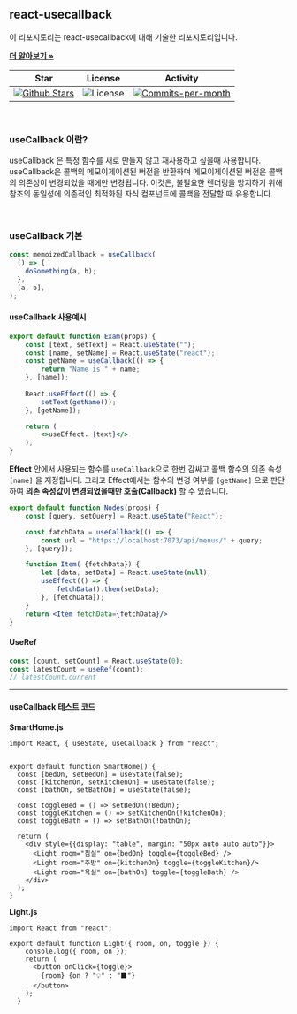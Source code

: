 ## react-usecallback

이 리포지토리는 react-usecallback에 대해 기술한 리포지토리입니다. <br />

<a href="https://github.com/devncore/devncore"><strong>더 알아보기 »</strong></a>
 
| Star | License | Activity |
|:----:|:-------:|:--------:|
| <a href="https://github.com/devncore/docs/stargazers"><img src="https://img.shields.io/github/stars/devncore/docs" alt="Github Stars"></a> | <img src="https://img.shields.io/github/license/devncore/docs" alt="License"> | <a href="https://github.com/devncore/docs/pulse"><img src="https://img.shields.io/github/commit-activity/m/devncore/docs" alt="Commits-per-month"></a> |

<br />

### useCallback 이란?
useCallback 은 특정 함수를 새로 만들지 않고 재사용하고 싶을때 사용합니다.
useCallback은 콜백의 메모이제이션된 버전을 반환하며 메모이제이션된 버전은 콜백의 의존성이 변경되었을 때에만 변경됩니다. 이것은, 불필요한 렌더링을 방지하기 위해 참조의 동일성에 의존적인 최적화된 자식 컴포넌트에 콜백을 전달할 때 유용합니다.

<br />

### useCallback 기본

```jsx
const memoizedCallback = useCallback(
  () => {
    doSomething(a, b);
  },
  [a, b],
);
```


#### useCallback 사용예시
```jsx
export default function Exam(props) {
    const [text, setText] = React.useState("");
    const [name, setName] = React.useState("react");
    const getName = useCallback(() => {
        return "Name is " + name;
    }, [name]);
    
    React.useEffect(() => {
        setText(getName());        
    }, [getName]);

    return (
        <>useEffect. {text}</>
    );
}
```

**Effect** 안에서 사용되는 함수를 `useCallback`으로 한번 감싸고 콜백 함수의 의존 속성 `[name]` 을 지정합니다. 그리고 Effect에서는 함수의 변경 여부를 `[getName]` 으로 판단하여 **의존 속성값이 변경되었을때만 호출(Callback)** 할 수 있습니다.

```jsx
export default function Nodes(props) {
    const [query, setQuery] = React.useState("React");

    const fatchData = useCallback(() => {
        const url = "https://localhost:7073/api/menus/" + query;
    }, [query]);

    function Item( {fetchData}) {
        let [data, setData] = React.useState(null);
        useEffect(() => {
            fetchData().then(setData);
        }, [fetchData]);
    }
    return <Item fetchData={fetchData}/>
}
```

#### UseRef
```jsx
const [count, setCount] = React.useState(0);
const latestCount = useRef(count);
// latestCount.current
```

* * *

#### useCallback 테스트 코드

**SmartHome.js**
```JSX
import React, { useState, useCallback } from "react";


export default function SmartHome() {
  const [bedOn, setBedOn] = useState(false);
  const [kitchenOn, setKitchenOn] = useState(false);
  const [bathOn, setBathOn] = useState(false);

  const toggleBed = () => setBedOn(!BedOn);
  const toggleKitchen = () => setKitchenOn(!kitchenOn);
  const toggleBath = () => setBathOn(!bathOn);

  return (
    <div style={{display: "table", margin: "50px auto auto auto"}}>
      <Light room="침실" on={bedOn} toggle={toggleBed} />
      <Light room="주방" on={kitchenOn} toggle={toggleKitchen}/>
      <Light room="욕실" on={bathOn} toggle={toggleBath} />
    </div>
  );
}
```

**Light.js**
```JSX
import React from "react";

export default function Light({ room, on, toggle }) {
    console.log({ room, on });
    return (
      <button onClick={toggle}>
        {room} {on ? "💡" : "⬛"}
      </button>
    );
  }
```
